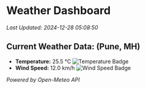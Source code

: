 
# Weather Dashboard

_Last Updated: 2024-12-28 05:08:50_

## Current Weather Data: (Pune, MH)
- **Temperature:** 25.5 °C ![Temperature Badge](https://img.shields.io/badge/Temperature-Medium%20Temp-green)
- **Wind Speed:** 12.0 km/h ![Wind Speed Badge](https://img.shields.io/badge/Wind%20Speed-Low%20Wind-blue)

*Powered by Open-Meteo API*
